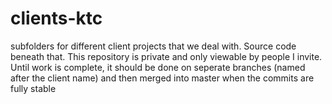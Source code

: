 # clients-ktc
subfolders for different client projects that we deal with. Source code beneath that. This repository is private and only viewable by people I invite. Until work is complete, it should be done on seperate branches (named after the client name) and then merged into master when the commits are fully stable
